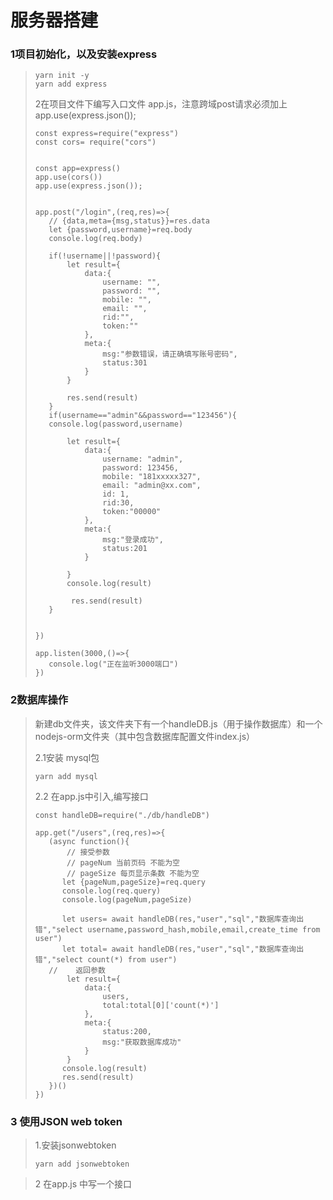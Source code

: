 # 服务器搭建

### 1项目初始化，以及安装express

>```
>yarn init -y 
>yarn add express
>```
>
>2在项目文件下编写入口文件 app.js，注意跨域post请求必须加上 app.use(express.json());
>
>```
>const express=require("express")
>const cors= require("cors")
>
>
>const app=express()
>app.use(cors())
>app.use(express.json());
>
>
>app.post("/login",(req,res)=>{
>    // {data,meta={msg,status}}=res.data  
>    let {password,username}=req.body
>    console.log(req.body)
>  
>    if(!username||!password){
>        let result={
>            data:{
>                username: "",
>                password: "",
>                mobile: "",
>                email: "",
>                rid:"",
>                token:""
>            },
>            meta:{
>                msg:"参数错误，请正确填写账号密码",
>                status:301
>            }
>        }
>      
>        res.send(result)
>    }
>    if(username=="admin"&&password=="123456"){
>    console.log(password,username)
>
>        let result={    
>            data:{
>                username: "admin",
>                password: 123456,
>                mobile: "181xxxxx327",
>                email: "admin@xx.com",
>                id: 1,
>                rid:30,
>                token:"00000"
>            },
>            meta:{
>                msg:"登录成功",
>                status:201
>            }
>            
>        }
>        console.log(result)
>       
>         res.send(result)
>    }
>       
>    
>})
>
>app.listen(3000,()=>{
>    console.log("正在监听3000端口")
>})
>```
>
>

### 2数据库操作

>新建db文件夹，该文件夹下有一个handleDB.js（用于操作数据库）和一个nodejs-orm文件夹（其中包含数据库配置文件index.js）
>
>2.1安装 mysql包
>
>```
>yarn add mysql
>```
>
>2.2 在app.js中引入,编写接口
>
>```
>const handleDB=require("./db/handleDB")
>
>app.get("/users",(req,res)=>{
>    (async function(){
>        // 接受参数
>        // pageNum 当前页码 不能为空
>        // pageSize 每页显示条数 不能为空
>       let {pageNum,pageSize}=req.query
>       console.log(req.query)
>       console.log(pageNum,pageSize)
>
>       let users= await handleDB(res,"user","sql","数据库查询出错","select username,password_hash,mobile,email,create_time from user") 
>       let total= await handleDB(res,"user","sql","数据库查询出错","select count(*) from user") 
>    //    返回参数
>        let result={
>            data:{
>                users,
>                total:total[0]['count(*)']
>            },
>            meta:{
>                status:200,
>                msg:"获取数据库成功"
>            }
>        }
>       console.log(result)
>       res.send(result)
>    })()
>})
>```
>

### 3 使用JSON web token

>1.安装jsonwebtoken
>
>```
>yarn add jsonwebtoken

>2 在app.js 中写一个接口
>
>
